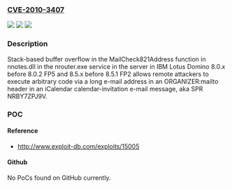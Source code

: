 ### [CVE-2010-3407](https://cve.mitre.org/cgi-bin/cvename.cgi?name=CVE-2010-3407)
![](https://img.shields.io/static/v1?label=Product&message=n%2Fa&color=blue)
![](https://img.shields.io/static/v1?label=Version&message=n%2Fa&color=blue)
![](https://img.shields.io/static/v1?label=Vulnerability&message=n%2Fa&color=brighgreen)

### Description

Stack-based buffer overflow in the MailCheck821Address function in nnotes.dll in the nrouter.exe service in the server in IBM Lotus Domino 8.0.x before 8.0.2 FP5 and 8.5.x before 8.5.1 FP2 allows remote attackers to execute arbitrary code via a long e-mail address in an ORGANIZER:mailto header in an iCalendar calendar-invitation e-mail message, aka SPR NRBY7ZPJ9V.

### POC

#### Reference
- http://www.exploit-db.com/exploits/15005

#### Github
No PoCs found on GitHub currently.

